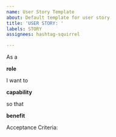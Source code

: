 ```yaml
---
name: User Story Template
about: Default template for user story
title: 'USER STORY: '
labels: STORY
assignees: hashtag-squirrel

---
```


As a 

**role**

I want to

**capability**

so that 

**benefit**


Acceptance Criteria:
